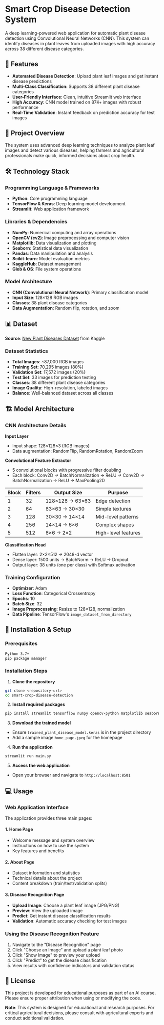 # Smart Crop Disease Detection System

A deep learning-powered web application for automatic plant disease detection using Convolutional Neural Networks (CNN). This system can identify diseases in plant leaves from uploaded images with high accuracy across 38 different disease categories.

## 🌟 Features

- **Automated Disease Detection**: Upload plant leaf images and get instant disease predictions
- **Multi-Class Classification**: Supports 38 different plant disease categories
- **User-Friendly Interface**: Clean, intuitive Streamlit web interface
- **High Accuracy**: CNN model trained on 87K+ images with robust performance
- **Real-Time Validation**: Instant feedback on prediction accuracy for test images

## 🎯 Project Overview
The system uses advanced deep learning techniques to analyze plant leaf images and detect various diseases, helping farmers and agricultural professionals make quick, informed decisions about crop health.

## 🛠️ Technology Stack

### Programming Language & Frameworks
- **Python**: Core programming language
- **TensorFlow & Keras**: Deep learning model development
- **Streamlit**: Web application framework

### Libraries & Dependencies
- **NumPy**: Numerical computing and array operations
- **OpenCV (cv2)**: Image preprocessing and computer vision
- **Matplotlib**: Data visualization and plotting
- **Seaborn**: Statistical data visualization
- **Pandas**: Data manipulation and analysis
- **Scikit-learn**: Model evaluation metrics
- **KaggleHub**: Dataset management
- **Glob & OS**: File system operations

### Model Architecture
- **CNN (Convolutional Neural Network)**: Primary classification model
- **Input Size**: 128×128 RGB images
- **Classes**: 38 plant disease categories
- **Data Augmentation**: Random flip, rotation, and zoom

## 📊 Dataset

**Source**: [New Plant Diseases Dataset](https://www.kaggle.com/datasets/vipoooool/new-plant-diseases-dataset/) from Kaggle

### Dataset Statistics
- **Total Images**: ~87,000 RGB images
- **Training Set**: 70,295 images (80%)
- **Validation Set**: 17,572 images (20%)
- **Test Set**: 33 images for prediction testing
- **Classes**: 38 different plant disease categories
- **Image Quality**: High-resolution, labeled images
- **Balance**: Well-balanced dataset across all classes


## 🏗️ Model Architecture

### CNN Architecture Details

**Input Layer**
- Input shape: 128×128×3 (RGB images)
- Data augmentation: RandomFlip, RandomRotation, RandomZoom

**Convolutional Feature Extractor**
- 5 convolutional blocks with progressive filter doubling
- Each block: Conv2D → BatchNormalization → ReLU → Conv2D → BatchNormalization → ReLU → MaxPooling2D

| Block | Filters | Output Size | Purpose |
|-------|---------|-------------|---------|
| 1 | 32 | 128×128 → 63×63 | Edge detection |
| 2 | 64 | 63×63 → 30×30 | Simple textures |
| 3 | 128 | 30×30 → 14×14 | Mid-level patterns |
| 4 | 256 | 14×14 → 6×6 | Complex shapes |
| 5 | 512 | 6×6 → 2×2 | High-level features |

**Classification Head**
- Flatten layer: 2×2×512 → 2048-d vector
- Dense layer: 1500 units → BatchNorm → ReLU → Dropout
- Output layer: 38 units (one per class) with Softmax activation

### Training Configuration
- **Optimizer**: Adam
- **Loss Function**: Categorical Crossentropy
- **Epochs**: 10
- **Batch Size**: 32
- **Image Preprocessing**: Resize to 128×128, normalization
- **Data Pipeline**: TensorFlow's `image_dataset_from_directory`

## 🚀 Installation & Setup

### Prerequisites
```bash
Python 3.7+
pip package manager
```

### Installation Steps

1. **Clone the repository**
```bash
git clone <repository-url>
cd smart-crop-disease-detection
```

2. **Install required packages**
```bash
pip install streamlit tensorflow numpy opencv-python matplotlib seaborn pandas scikit-learn kagglehub glob2
```

3. **Download the trained model**
- Ensure `trained_plant_disease_model.keras` is in the project directory
- Add a sample image `home_page.jpeg` for the homepage

4. **Run the application**
```bash
streamlit run main.py
```

5. **Access the web application**
- Open your browser and navigate to `http://localhost:8501`

## 💻 Usage

### Web Application Interface

The application provides three main pages:

#### 1. Home Page
- Welcome message and system overview
- Instructions on how to use the system
- Key features and benefits

#### 2. About Page
- Dataset information and statistics
- Technical details about the project
- Content breakdown (train/test/validation splits)

#### 3. Disease Recognition Page
- **Upload Image**: Choose a plant leaf image (JPG/PNG)
- **Preview**: View the uploaded image
- **Predict**: Get instant disease classification results
- **Validation**: Automatic accuracy checking for test images

### Using the Disease Recognition Feature

1. Navigate to the "Disease Recognition" page
2. Click "Choose an Image" and upload a plant leaf photo
3. Click "Show Image" to preview your upload
4. Click "Predict" to get the disease classification
5. View results with confidence indicators and validation status

## 📄 License

This project is developed for educational purposes as part of an AI course. Please ensure proper attribution when using or modifying the code.


**Note**: This system is designed for educational and research purposes. For critical agricultural decisions, please consult with agricultural experts and conduct additional validation.